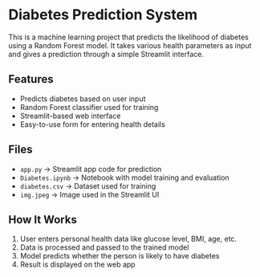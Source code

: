 # Diabetes Prediction System

This is a machine learning project that predicts the likelihood of diabetes using a Random Forest model. It takes various health parameters as input and gives a prediction through a simple Streamlit interface.

## Features

- Predicts diabetes based on user input  
- Random Forest classifier used for training  
- Streamlit-based web interface  
- Easy-to-use form for entering health details

## Files

- `app.py` → Streamlit app code for prediction  
- `Diabetes.ipynb` → Notebook with model training and evaluation  
- `diabetes.csv` → Dataset used for training  
- `img.jpeg` → Image used in the Streamlit UI  

## How It Works

1. User enters personal health data like glucose level, BMI, age, etc.  
2. Data is processed and passed to the trained model  
3. Model predicts whether the person is likely to have diabetes  
4. Result is displayed on the web app

